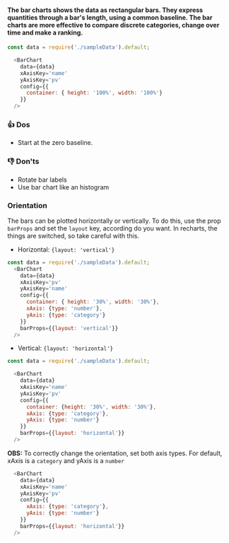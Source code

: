 #### The bar charts shows the data as rectangular bars. They express quantities through a bar's length, using a common baseline. The bar charts are more effective to compare discrete categories, change over time and make a ranking. 

```js
const data = require('./sampleData').default;

  <BarChart
    data={data}
    xAxisKey='name'
    yAxisKey='pv'
    config={{
      container: { height: '100%', width: '100%'}
    }}
  />
```

### 👍 Dos
- Start at the zero baseline. 

### 👎 Don'ts
- Rotate bar labels
- Use bar chart like an histogram

### Orientation
The bars can be plotted horizontally or vertically. To do this, use the prop `barProps` and set the `layout` key, according do you want. In recharts, the things are switched, so take careful with this.


- Horizontal: `{layout: 'vertical'}`
```js
const data = require('./sampleData').default;
  <BarChart
    data={data}
    xAxisKey='pv'
    yAxisKey='name'
    config={{
      container: { height: '30%', width: '30%'},
      xAxis: {type: 'number'}, 
      yAxis: {type: 'category'}
    }}
    barProps={{layout: 'vertical'}}
  />
```

- Vertical: `{layout: 'horizontal'}`
```js
const data = require('./sampleData').default;

  <BarChart
    data={data}
    xAxisKey='name'
    yAxisKey='pv'
    config={{
      container: {height: '30%', width: '30%'},
      xAxis: {type: 'category'},
      yAxis: {type: 'number'}
    }}
    barProps={{layout: 'horizontal'}}
  />

```
**OBS:** To correctly change the orientation, set both axis types.
For default, xAxis is a `category` and yAxis is a `number`

```js static
  <BarChart
    data={data}
    xAxisKey='name'
    yAxisKey='pv'
    config={{
      xAxis: {type: 'category'},
      yAxis: {type: 'number'}
    }}
    barProps={{layout: 'horizontal'}}
  />
```

